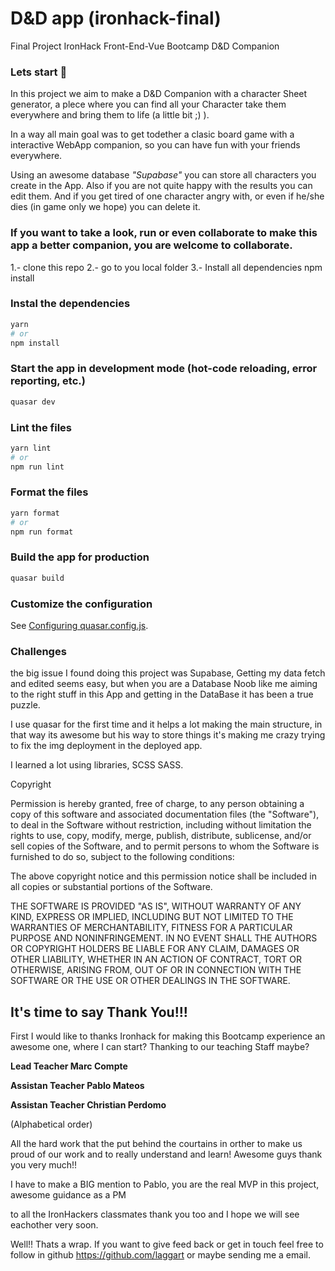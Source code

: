 # D&D app (ironhack-final)

Final Project IronHack Front-End-Vue Bootcamp D&D Companion

### Lets start 🚀

In this project we aim to make a D&D Companion with a character Sheet generator, a plece where you can find all your Character take them everywhere and bring them to life (a little bit ;) ).

In a way all main goal was to get todether a clasic board game with a interactive WebApp companion, so you can have fun with your friends everywhere.

Using an awesome database _"Supabase"_ you can store all characters you create in the App. 
Also if you are not quite happy with the results you can edit them.
And if you get tired of one character angry with, or even if he/she dies (in game only we hope) you can delete it.

### If you want to take a look, run or even collaborate to make this app a better companion, you are welcome to collaborate.

1.- clone this repo
2.- go to you local folder
3.- Install all dependencies npm install


### Instal the dependencies
```bash
yarn
# or
npm install
```

### Start the app in development mode (hot-code reloading, error reporting, etc.)
```bash
quasar dev
```


### Lint the files
```bash
yarn lint
# or
npm run lint
```


### Format the files
```bash
yarn format
# or
npm run format
```



### Build the app for production
```bash
quasar build
```

### Customize the configuration
See [Configuring quasar.config.js](https://v2.quasar.dev/quasar-cli-vite/quasar-config-js).


### Challenges
the big issue I found doing this project was Supabase, Getting my data fetch and edited seems easy, 
but when you are a Database Noob like me aiming to the right stuff in this App and getting in the DataBase it has been a true puzzle.

I use quasar for the first time and it helps a lot making the main structure, in that way its awesome but his way to store things it's making me crazy trying to fix the img deployment in the deployed app.

I learned a lot using libraries, SCSS SASS.

Copyright <YEAR> <COPYRIGHT HOLDER>

Permission is hereby granted, free of charge, to any person obtaining a copy of this software and associated documentation files (the "Software"), to deal in the Software without restriction, including without limitation the rights to use, copy, modify, merge, publish, distribute, sublicense, and/or sell copies of the Software, and to permit persons to whom the Software is furnished to do so, subject to the following conditions:

The above copyright notice and this permission notice shall be included in all copies or substantial portions of the Software.

THE SOFTWARE IS PROVIDED "AS IS", WITHOUT WARRANTY OF ANY KIND, EXPRESS OR IMPLIED, INCLUDING BUT NOT LIMITED TO THE WARRANTIES OF MERCHANTABILITY, FITNESS FOR A PARTICULAR PURPOSE AND NONINFRINGEMENT. IN NO EVENT SHALL THE AUTHORS OR COPYRIGHT HOLDERS BE LIABLE FOR ANY CLAIM, DAMAGES OR OTHER LIABILITY, WHETHER IN AN ACTION OF CONTRACT, TORT OR OTHERWISE, ARISING FROM, OUT OF OR IN CONNECTION WITH THE SOFTWARE OR THE USE OR OTHER DEALINGS IN THE SOFTWARE.

## It's time to say Thank You!!!

First I would like to thanks Ironhack for making this Bootcamp experience an awesome one, where I can start? Thanking to our teaching Staff maybe?

**Lead Teacher Marc Compte**

**Assistan Teacher Pablo Mateos**

**Assistan Teacher Christian Perdomo** 

(Alphabetical order)

All the hard work that the put behind the courtains in orther to make us proud of our work and to really understand and learn! 
Awesome guys thank you very much!!

I have to make a BIG mention to Pablo, you are the real MVP in this project, awesome guidance as a PM 

to all the IronHackers classmates thank you too and I hope we will see eachother very soon.

Well!!
Thats a wrap.
If you want to give feed back or get in touch feel free to follow in github https://github.com/laggart or maybe sending me a email.

